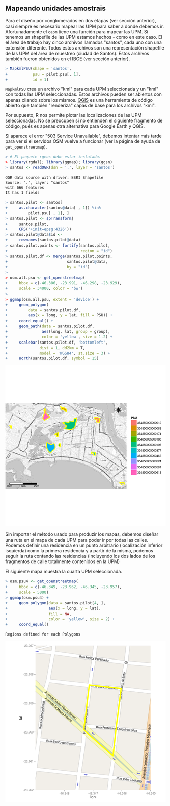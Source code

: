 



## Mapeando unidades amostrais

Para el diseño por conglomerados en dos etapas (ver sección anterior), casi siempre es necesario mapear las UPM para saber a donde debemos ir. Afortunadamente el `capm` tiene una función para mapear las UPM. Si tenemos un shapefile de las UPM estamos hechos - como en este caso. El el área de trabajo hay cinco archivos llamados "santos", cada uno con una extensión diferente. Todos estos archivos son una representación shapefile de las UPM del área de muestreo (ciudad de Santos). Estos archivos también fueron obtenidos en el IBGE (ver sección anterior).


```r
> MapkmlPSU(shape = 'santos',
+           psu = pilot.psu[, 1],
+           id = 1)
```

`MapkmlPSU` crea un archivo "kml" para cada UPM seleccionada y un "kml" con todas las UPM seleccionadas. Estos archivos pueden ser abiertos con apenas cliando sobre los mismos. [QGIS](http://qgis.org) es una herramienta de código abierto que también "renderiza" capas de base para los archivos "kml". 

Por supuesto, R nos permite plotar las localizaciones de las UPM seleccionadas. No se preocupen si no entienden el siguiente fragmento de código, pués es apenas otra alternativa para Google Earth y QGIS.

Si aparece el error "503 Service Unavailable", debemos intentar más tarde para ver si el servidos OSM vuelve a funcionar (ver la página de ayuda de `get_openstreetmap`).


```r
> # El paquete rgeos debe estar instalado.
> library(rgdal); library(ggmap); library(ggsn)
> santos <- readOGR(dsn = '.', layer = 'santos')
```

```
OGR data source with driver: ESRI Shapefile 
Source: ".", layer: "santos"
with 666 features
It has 1 fields
```

```r
> santos.pilot <- santos[
+     as.character(santos@data[ , 1]) %in%
+         pilot.psu[ , 1], ]
> santos.pilot <- spTransform(
+     santos.pilot,
+     CRS('+init=epsg:4326'))
> santos.pilot@data$id <-
+     rownames(santos.pilot@data)
> santos.pilot.points <- fortify(santos.pilot,
+                                region = "id")
> santos.pilot.df <- merge(santos.pilot.points,
+                          santos.pilot@data,
+                          by = "id")
> 
> osm.all.psu <- get_openstreetmap(
+     bbox = c(-46.386, -23.991, -46.298, -23.929),
+     scale = 34000, color = 'bw')
> 
> ggmap(osm.all.psu, extent = 'device') + 
+     geom_polygon(
+         data = santos.pilot.df,
+         aes(x = long, y = lat, fill = PSU)) +
+     coord_equal() +
+     geom_path(data = santos.pilot.df,
+               aes(long, lat, group = group),
+               color = 'yellow', size = 1.2) +
+     scalebar(santos.pilot.df, 'bottomleft',
+              dist = 1, dd2km = T,
+              model = 'WGS84', st.size = 3) +
+     north(santos.pilot.df, symbol = 15)
```

![plot of chunk map_all_psu](figures/map_all_psu-1.png) 

Sin importar el método usado para produzir los mapas, debemos diseñar una ruta en el mapa de cada UPM para poder ir por todas las calles. Podemos definir una residencia en un punto arbitrario (localización inferior isquierda) como la primera residencia y a partir de la misma, podemos seguir la ruta contando las residencias (incluyendo los dos lados de los fragmentos de calle totalmente contenidos en la UPM)  

El siguiente mapa muestra la cuarta UPM seleccionada.


```r
> osm.psu4 <- get_openstreetmap(
+     bbox = c(-46.349, -23.962, -46.345, -23.957),
+     scale = 5000)
> ggmap(osm.psu4) +
+     geom_polygon(data = santos.pilot[4, ],
+                  aes(x = long, y = lat),
+                  fill = NA,
+                  color = 'yellow', size = 2) +
+     coord_equal()
```

```
Regions defined for each Polygons
```

![plot of chunk map_4th_psu](figures/map_4th_psu-1.png) 
